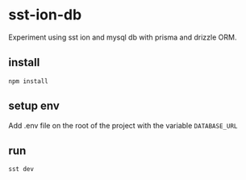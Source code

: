 # sst-ion-db

Experiment using sst ion and mysql db with prisma and drizzle ORM.

## install
`npm install`

## setup env
Add .env file on the root of the project with the variable `DATABASE_URL`

## run
`sst dev`
